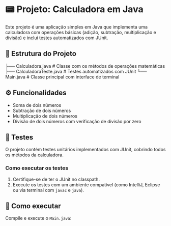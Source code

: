 # 📟 Projeto: Calculadora em Java

Este projeto é uma aplicação simples em Java que implementa uma calculadora com operações básicas (adição, subtração, multiplicação e divisão) e inclui testes automatizados com JUnit.

## 📁 Estrutura do Projeto

├── Calculadora.java # Classe com os métodos de operações matemáticas
├── CalculadoraTeste.java # Testes automatizados com JUnit
└── Main.java # Classe principal com interface de terminal


## ⚙️ Funcionalidades

- Soma de dois números
- Subtração de dois números
- Multiplicação de dois números
- Divisão de dois números com verificação de divisão por zero

## 🧪 Testes

O projeto contém testes unitários implementados com JUnit, cobrindo todos os métodos da calculadora.

### Como executar os testes

1. Certifique-se de ter o JUnit no classpath.
2. Execute os testes com um ambiente compatível (como IntelliJ, Eclipse ou via terminal com `javac` e `java`).

## 🚀 Como executar

Compile e execute o `Main.java`:

